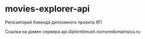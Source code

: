 # movies-explorer-api
Репозиторий бэкенда дипломного проекта ЯП

Ссылка на домен сервера api.diplomtimush.nomoredomainsicu.ru
